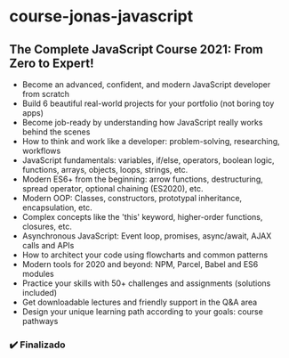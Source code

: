 # course-jonas-javascript

## The Complete JavaScript Course 2021: From Zero to Expert!

* Become an advanced, confident, and modern JavaScript developer from scratch
* Build 6 beautiful real-world projects for your portfolio (not boring toy apps)
* Become job-ready by understanding how JavaScript really works behind the scenes
* How to think and work like a developer: problem-solving, researching, workflows
* JavaScript fundamentals: variables, if/else, operators, boolean logic, functions, arrays, objects, loops, strings, etc.
* Modern ES6+ from the beginning: arrow functions, destructuring, spread operator, optional chaining (ES2020), etc.
* Modern OOP: Classes, constructors, prototypal inheritance, encapsulation, etc.
* Complex concepts like the 'this' keyword, higher-order functions, closures, etc.
* Asynchronous JavaScript: Event loop, promises, async/await, AJAX calls and APIs
* How to architect your code using flowcharts and common patterns
* Modern tools for 2020 and beyond: NPM, Parcel, Babel and ES6 modules
* Practice your skills with 50+ challenges and assignments (solutions included)
* Get downloadable lectures and friendly support in the Q&A area
* Design your unique learning path according to your goals: course pathways

### :heavy_check_mark: Finalizado
